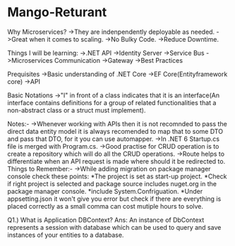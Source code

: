 # Mango-Returant

Why Microservices?
->They are indenpendently deployable as needed.
->Great when it comes to scaling.
->No Bulky Code.
->Reduce Downtime.

Things I will be learning:
->.NET API
->Identity Server
->Service Bus
->Microservices Communication
->Gateway
->Best Practices

Prequisites
->Basic understanding of .NET Core
->EF Core(Entityframework core)
->API

Basic Notations
->"I" in front of a class indicates that it is an interface(An interface contains definitions for a group of related functionalities that a non-abstract class or a struct must implement).


Notes:-
->Whenever working with APIs then it is not recomnded to pass the direct data entity model it is always recomended to map that to some DTO and pass that DTO, for it you can use automapper.
->In .NET 6 Startup.cs file is merged with Program.cs.
->Good practise for CRUD operation is to create a repository which will do all the CRUD operations.
->Route helps to differentiate when an API request is made where should it be redirected to.
Things to Remember:-
->While adding migration on package manager console check these points:
	*The project is set as start-up project.
	*Check if right project is selected and package source includes nuget.org in the package manager console.
	*include System.Confriguation.
	*Under appsetting.json it won't give you error but check if there are everything is placed correctly as a small comma can cost mutiple hours to solve.


Q1.) What is Application DBContext?
Ans: An instance of DbContext represents a session with database which can be used to query and save instances of your entities to a database.

